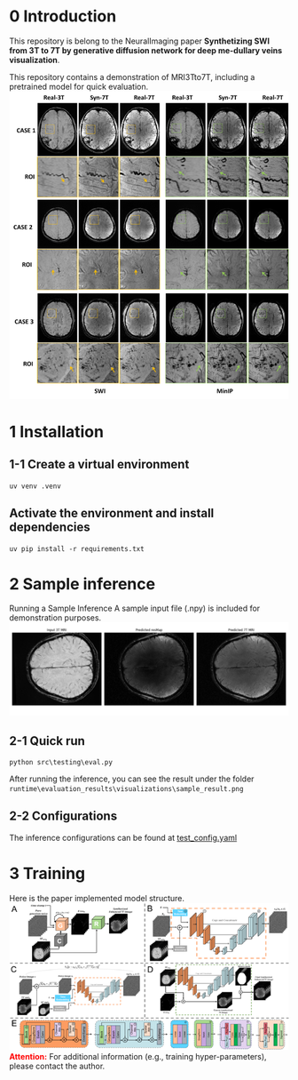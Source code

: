 
# 0 Introduction
This repository is belong to the NeuralImaging paper **Synthetizing SWI from 3T to 7T by generative diffusion network for deep me-dullary veins visualization**.

This repository contains a demonstration of MRI3Tto7T, including a pretrained model for quick evaluation.
![Comparison Image](https://github.com/streaky97/mri3t_to_7t/blob/main/assets/Comparasion.png)

# 1 Installation
## 1-1 Create a virtual environment
```Shell
uv venv .venv
```

## Activate the environment and install dependencies
```Shell
uv pip install -r requirements.txt
```

# 2 Sample inference
Running a Sample Inference A sample input file (.npy) is included for demonstration purposes.
![Sample Image](https://github.com/streaky97/mri3t_to_7t/blob/main/runtime/evaluation_results/visualizations/sample_result.png)

## 2-1 Quick run
```Shell
python src\testing\eval.py
```
After running the inference, you can see the result under the folder `runtime\evaluation_results\visualizations\sample_result.png`
## 2-2 Configurations
The inference configurations can be found at [test_config.yaml](configs\test_config.yaml) 

# 3 Training
Here is the paper implemented model structure.
![Model structure](assets\Model_structure.png)
**<font color="red">Attention:</font>** For additional information (e.g., training hyper-parameters), please contact the author.

